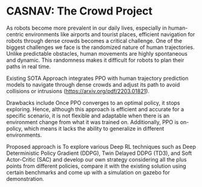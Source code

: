 # CASNAV: The Crowd Project

As robots become more prevalent in our daily lives, especially in human-centric environments like airports and tourist places, efficient navigation for robots through dense crowds becomes a critical challenge. One of the biggest challenges we face is the randomized nature of human trajectories. Unlike predictable obstacles, human movements are highly spontaneous and dynamic. This randomness makes it difficult for robots to plan their paths in real time. 

Existing SOTA Approach integrates PPO with human trajectory prediction models to navigate through dense crowds and adjust its path to avoid collisions or intrusions (https://arxiv.org/pdf/2203.01821).

Drawbacks include Once PPO converges to an optimal policy, it stops exploring. Hence, although this approach is efficient and accurate for a specific scenario, it is not flexible and adaptable when there is an environment change from what it was trained on. Additionally, PPO is on-policy, which means it lacks the ability to generalize in different environments. 

Proposed approach is To explore various Deep RL techniques such as Deep Deterministic Policy Gradient (DDPG), Twin Delayed DDPG (TD3), and Soft Actor-Critic (SAC) and develop our own strategy considering all the plus points from different policies, compare it with the existing solution using certain benchmarks and come up with a simulation on gazebo for demonstration.


